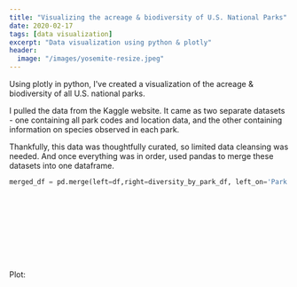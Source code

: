 ```yaml
---
title: "Visualizing the acreage & biodiversity of U.S. National Parks"
date: 2020-02-17
tags: [data visualization]
excerpt: "Data visualization using python & plotly"
header:
  image: "/images/yosemite-resize.jpeg"
---
```

Using plotly in python, I've created a visualization of the acreage & biodiversity of all U.S. national parks.

I pulled the data from the Kaggle website. It came as two separate datasets - one containing all park codes and location data, and the other containing information on species observed in each park. 

Thankfully, this data was thoughtfully curated, so limited data cleansing was needed. And once everything was in order, used pandas to merge these datasets into one dataframe. 

```python
merged_df = pd.merge(left=df,right=diversity_by_park_df, left_on='Park Code', right_on='Park Code')
```

Plot:
![alt text](C:/Users/tammy/OneDrive/Desktop/tammydiehl.github.io/images/Acreage.html)